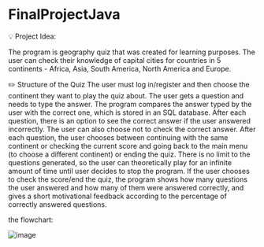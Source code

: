 # FinalProjectJava
💡 Project Idea:

The program is geography quiz that was created for learning purposes. The user can check their knowledge of capital cities for countries in 5 continents - Africa, Asia, South America, North America and Europe.

✏️ Structure of the Quiz
The user must log in/register and then choose the continent they want to play the quiz about. The user gets a question and needs to type the answer. The program compares the answer typed by the user with the correct one, which is stored in an SQL database. After each question, there is an option to see the correct answer if the user answered incorrectly. The user can also choose not to check the correct answer. After each question, the user chooses between continuing with the same continent or checking the current score and going back to the main menu (to choose a different continent) or ending the quiz. There is no limit to the questions generated, so the user can theoretically play for an infinite amount of time until user decides to stop  the program. If the user chooses to check the score/end the quiz, the program shows how many questions the user answered and how many of them were answered correctly, and gives a short motivational feedback according to the percentage of correctly answered questions.


the flowchart:




![image](https://user-images.githubusercontent.com/122638260/217507911-a6058783-12ea-4b64-97cb-e4eb395f18c9.png)
